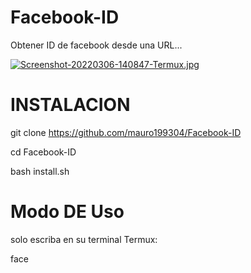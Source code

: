 # Facebook-ID
Obtener ID de facebook desde una URL...

[![Screenshot-20220306-140847-Termux.jpg](https://i.postimg.cc/VN4pxKQF/Screenshot-20220306-140847-Termux.jpg)](https://postimg.cc/hJz2xbGJ)

# INSTALACION

git clone https://github.com/mauro199304/Facebook-ID

cd Facebook-ID

bash install.sh

# Modo DE Uso

solo escriba en su terminal Termux:

face
